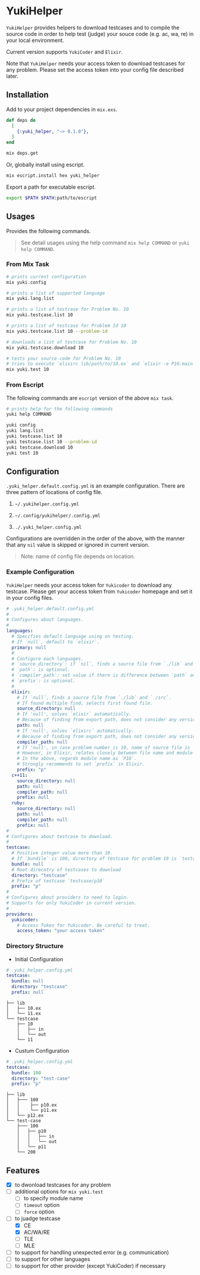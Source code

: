# YukiHelper

`YukiHelper` provides helpers to download testcases and to compile the source code in order to help test (judge) your souce code (e.g. ac, wa, re) in your local environment.

Current version supports `YukiCoder` and `Elixir`.

Note that `YukiHelper` needs your access token to download testcases for any problem.
Please set the access token into your config file described later.

## Installation

Add to your project dependencies in `mix.exs`.

```elixir
def deps do
  [
    {:yuki_helper, "~> 0.1.0"},
  ]
end
```

```sh
mix deps.get
```

Or, globally install using escript.

```sh
mix escript.install hex yuki_helper
```

Export a path for executable escript.

```sh
export $PATH $PATH:path/to/escript
```

## Usages

Provides the following commands.

> See detail usages using the help command `mix help COMMAND` or `yuki help COMMAND`.

### From Mix Task

```sh
# prints current configuration
mix yuki.config

# prints a list of supported language
mix yuki.lang.list

# prints a list of testcase for Problem No. 10
mix yuki.testcase.list 10

# prints a list of testcase for Problem Id 10
mix yuki.testcase.list 10 --problem-id

# downloads a list of testcase for Problem No. 10
mix yuki.testcase.download 10

# tests your source code for Problem No. 10
# tries to execute `elixirc lib/path/to/10.ex` and `elixir -e P10.main` sequentially
mix yuki.test 10
```

### From Escript

The following commands are `escript` version of the above `mix task`.

```sh
# prints help for the following commands 
yuki help COMMAND

yuki config
yuki lang.list
yuki testcase.list 10
yuki testcase.list 10 --problem-id
yuki testcase.download 10
yuki test 10
```

## Configuration

`.yuki_helper.default.config.yml` is an example configuration.
There are three pattern of locations of config file.

1. `~/.yukihelper.config.yml`

2. `~/.config/yukihelper/.config.yml`

3. `./.yuki_helper.config.yml`

Configurations are overridden in the order of the above, with the manner that any `nil` value is skipped or ignored in current version.

> Note: name of config file depends on location.

### Example Configuration

`YukiHelper` needs your access token for `Yukicoder` to download any testcase.
Please get your access token from `Yukicoder` homepage and set it in your config files.

```yaml
# .yuki_helper.default.config.yml
#
# Configures about languages.
#
languages:
  # Specifies default language using on testing.
  # If `null`, default to `elixir`.
  primary: null
  #
  # Configure each languages.
  # `source_directory`: if `nil`, finds a source file from `./lib` and `./src`.
  # `path`: is optional.
  # `compiler_path`: set value if there is difference between `path` and `compiler_path`.
  # `prefix`: is optional.
  #
  elixir:
    # If `null`, finds a source file from `./lib` and `./src`.
    # If found multiple find, selects first found file. 
    source_directory: null
    # If 'null', solves `elixir` automatically.
    # Because of finding from export path, does not consider any version.
    path: null
    # If 'null', solves `elixirc` automatically.
    # Because of finding from export path, does not consider any version.
    compiler_path: null
    # If 'null', in case problem number is 10, name of source file is `10.ex`.
    # However, in Elixir, relates closely between file name and module name in point of naming rules.
    # In the above, regards module name as `P10`.
    # Strongly recommends to set `prefix` in Elixir.
    prefix: "p"
  c++11:
    source_directory: null
    path: null
    compiler_path: null
    prefix: null
  ruby:
    source_directory: null
    path: null
    compiler_path: null
    prefix: null
#
# Configures about testcase to download.
#
testcase:
  # Positive integer value more than 10.
  # If `bundile` is 100, directory of testcase for problem 10 is `testcase/100/p10`.
  bundle: null
  # Root direcotry of testcases to download
  directory: "testcase"
  # Prefix of testcase `testcase/p10`
  prefix: "p"
#
# Configures about providers to need to login.
# Supports for only YukiCoder in current version.
#
providers:
  yukicoder:
    # Access Token for Yukicoder. Be careful to treat.
    access_token: "your access token"
```

### Directory Structure

- Initial Configuration

```yml
# .yuki_helper.config.yml
testcase:
  bundle: null
  directory: "testcase"
  prefix: null
```

```console
├── lib
│   ├── 10.ex
│   └── 11.ex
└── testcase
    ├── 10
    │   ├── in
    │   └── out
    └── 11
```

- Custum Configuration

```yml
# .yuki_helper.config.yml
testcase:
  bundle: 100
  directory: "test-case"
  prefix: "p"
```

```console
├── lib
│   ├─── 100
│   │    ├── p10.ex
│   │    └── p11.ex
│   └── p12.ex
└── test-case
    ├─── 100
    │   ├── p10
    │   │   ├── in
    │   │   └── out
    │   └── p11
    └── 200
```

## Features

- [x] to dwonload testcases for any problem
- [ ] additional options for `mix yuki.test`
  - [ ] to specify module name
  - [ ] `timeout` option
  - [ ] `force` option
- [ ] to juadge testcase
  - [x] CE
  - [x] AC/WA/RE
  - [ ] TLE
  - [ ] MLE
- [ ] to support for handling unexpected error (e.g. communication)
- [ ] to support for other languages
- [ ] to support for other provider (except YukiCoder) if necessary
